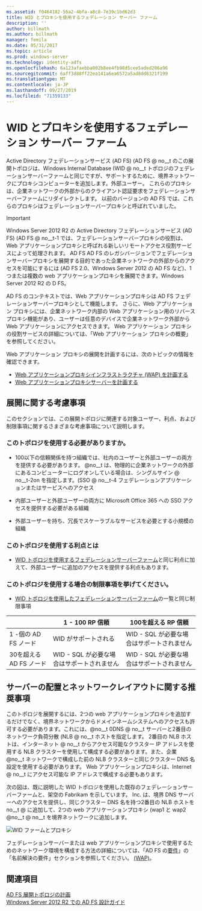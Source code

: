 ```yaml
---
ms.assetid: f0464182-56a2-4bfa-a8c8-7e39c1bd62d3
title: WID とプロキシを使用するフェデレーション サーバー ファーム
description: ''
author: billmath
ms.author: billmath
manager: femila
ms.date: 05/31/2017
ms.topic: article
ms.prod: windows-server
ms.technology: identity-adfs
ms.openlocfilehash: 6a123afaebba002b8ee4fb98d5cee5aded286a96
ms.sourcegitcommit: 6aff3d88ff22ea141a6ea6572a5ad8dd6321f199
ms.translationtype: MT
ms.contentlocale: ja-JP
ms.lasthandoff: 09/27/2019
ms.locfileid: "71359133"
---
```

# <a name="federation-server-farm-using-wid-and-proxies"></a>WID とプロキシを使用するフェデレーション サーバー ファーム

Active Directory フェデレーションサービス (AD FS) \(AD FS @ no__t のこの展開トポロジは、Windows Internal Database \(WID @ no__t トポロジのフェデレーションサーバーファームと同じですが、サポートするために、境界ネットワークにプロキシコンピューターを追加します。外部ユーザー。 これらのプロキシは、企業ネットワークの外部からのクライアント認証要求をフェデレーションサーバーファームにリダイレクトします。 以前のバージョンの AD FS では、これらのプロキシはフェデレーションサーバープロキシと呼ばれていました。  
  
> [!IMPORTANT]  
> Windows Server 2012 R2 の Active Directory フェデレーションサービス (AD FS) \(AD FS @ no__t-1 では、フェデレーションサーバープロキシの役割は、Web アプリケーションプロキシと呼ばれる新しいリモートアクセス役割サービスによって処理されます。 AD FS AD FS のレガシバージョンでフェデレーションサーバープロキシを展開する目的であった企業ネットワークの外部からのアクセスを可能にするには (AD FS 2.0、Windows Server 2012 の AD FS など)、1つまたは複数の web アプリケーションプロキシを展開できます。Windows Server 2012 R2 の D FS。  
>   
> AD FS のコンテキストでは、Web アプリケーションプロキシは AD FS フェデレーションサーバープロキシとして機能します。 さらに、Web アプリケーション プロキシには、企業ネットワーク内部の Web アプリケーション用のリバース プロキシ機能があり、ユーザーは任意のデバイスで企業ネットワーク外部から Web アプリケーションにアクセスできます。 Web アプリケーション プロキシの役割サービスの詳細については、「Web アプリケーション プロキシの概要」を参照してください。  
>   
> Web アプリケーション プロキシの展開を計画するには、次のトピックの情報を確認できます。  
>   
> -   [Web アプリケーションプロキシインフラストラクチャ (WAP) を計画する](https://technet.microsoft.com/library/dn383648.aspx)  
> -   [Web アプリケーションプロキシサーバーを計画する](https://technet.microsoft.com/library/dn383647.aspx)  
  
## <a name="deployment-considerations"></a>展開に関する考慮事項  
このセクションでは、この展開トポロジに関連する対象ユーザー、利点、および制限事項に関するさまざまな考慮事項について説明します。  
  
### <a name="who-should-use-this-topology"></a>このトポロジを使用する必要がありますか。  
  
-   100以下の信頼関係を持つ組織では、社内のユーザーと外部ユーザーの両方を提供する必要があります。 @no__t は、物理的に企業ネットワークの外部にあるコンピューターにログオンしている場合は、シングルサイン @ no__t-2on を指定します。\(SSO @ no__t-4 フェデレーションアプリケーションまたはサービスへのアクセス  
  
-   内部ユーザーと外部ユーザーの両方に Microsoft Office 365 への SSO アクセスを提供する必要がある組織  
  
-   外部ユーザーを持ち、冗長でスケーラブルなサービスを必要とする小規模の組織  
  
### <a name="what-are-the-benefits-of-using-this-topology"></a>このトポロジを使用する利点とは  
  
-   [WID トポロジを使用するフェデレーションサーバーファーム](Federation-Server-Farm-Using-WID.md)と同じ利点に加えて、外部ユーザーに追加のアクセスを提供する利点もあります。  
  
### <a name="what-are-the-limitations-of-using-this-topology"></a>このトポロジを使用する場合の制限事項を挙げてください。  
  
-   [WID トポロジを使用したフェデレーションサーバーファーム](Federation-Server-Farm-Using-WID.md)の一覧と同じ制限事項  

||1 \- 100 RP 信頼|100を超える RP 信頼 
| ----- |-----| ------ |
|1 \-個の AD FS ノード|WID がサポートされる|WID \- SQL が必要な場合はサポートされません 
|30を超える AD FS ノード|WID \- SQL が必要な場合はサポートされません|WID \- SQL が必要な場合はサポートされません  
  
## <a name="server-placement-and-network-layout-recommendations"></a>サーバーの配置とネットワークレイアウトに関する推奨事項  
このトポロジを展開するには、2つの web アプリケーションプロキシを追加するだけでなく、境界ネットワークからドメインネームシステムへのアクセスも許可する必要があります。これには、@no__t 0DNS @ no__t サーバーと2番目のネットワーク負荷分散 \(NLB @ no__t ホストを指定します。 2番目の NLB ホストは、インターネット @ no__t からアクセス可能なクラスター IP アドレスを使用する NLB クラスターを使用して構成する必要があります。また、企業 @no__t ネットワークで構成した前の NLB クラスターと同じクラスター DNS 名設定を使用する必要があります。 Web アプリケーションプロキシは、Internet @ no__t にアクセス可能な IP アドレスで構成する必要もあります。  
  
次の図は、既に説明した WID トポロジを使用した既存のフェデレーションサーバーファームと、架空の Fabrikam を示しています。 Inc. は、境界 DNS サーバーへのアクセスを提供し、同じクラスター DNS 名を持つ2番目の NLB ホストを no__t @ に追加して、2つの web アプリケーションプロキシ \(wap1 と wap2 @no__t @ no__t を境界ネットワークに追加します。  
  
![WID ファームとプロキシ](media/WIDFarmADFSBlue.gif)  
  
フェデレーションサーバーまたは web アプリケーションプロキシで使用するためのネットワーク環境を構成する方法の詳細については、「AD FS の[要件](AD-FS-Requirements.md)」の「名前解決の要件」セクションを参照してください。 [(WAP)](https://technet.microsoft.com/library/dn383648.aspx)。  
  
## <a name="see-also"></a>関連項目  
[AD FS 展開トポロジの計画](Plan-Your-AD-FS-Deployment-Topology.md)  
[Windows Server 2012 R2 での AD FS 設計ガイド](AD-FS-Design-Guide-in-Windows-Server-2012-R2.md)  
  

